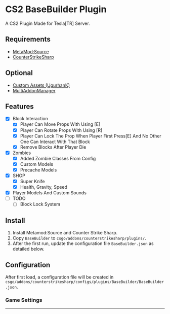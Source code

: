 # CS2 BaseBuilder Plugin
A CS2 Plugin Made for Tesla[TR] Server.
## Requirements
- [MetaMod:Source](https://github.com/alliedmodders/metamod-source/)
- [CounterStrikeSharp](https://github.com/roflmuffin/CounterStrikeSharp)
## Optional
- [Custom Assets (UgurhanK)](https://steamcommunity.com/sharedfiles/filedetails/?id=3279806633)
- [MultiAddonManager](https://github.com/Source2ZE/MultiAddonManager)
## Features

- [x] Block Interaction
  - [x] Player Can Move Props With Using [E]
  - [x] Player Can Rotate Props With Using [R]
  - [x] Player Can Lock The Prop When Player First Press[E] And No Other One Can Interact With That Block
  - [x] Remove Blocks After Player Die
- [x] Zombies
  - [x] Added Zombie Classes From Config
  - [x] Custom Models
  - [x] Precache Models
- [x] SHOP
  - [x] Super Knife
  - [x] Health, Gravity, Speed
- [x] Player Models And Custom Sounds 
- [ ] TODO
  - [ ] Block Lock System
## Install
1. Install Metamod:Source and Counter Strike Sharp.
2. Copy `BaseBuilder` to `csgo/addons/counterstrikesharp/plugins/`.
3. After the first run, update the configuration file `BaseBuilder.json` as detailed below.
## Configuration
After first load, a configuration file will be created in 
`csgo/addons/counterstrikesharp/configs/plugins/BaseBuilder/BaseBuilder.json`.
### Game Settings
------
